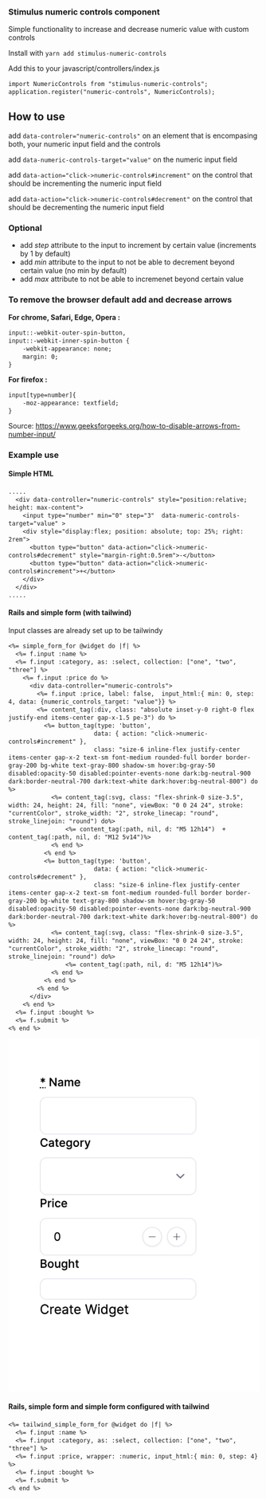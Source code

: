 ### Stimulus numeric controls component

Simple functionality to increase and decrease numeric value with custom controls

Install with
`yarn add stimulus-numeric-controls`

Add this to your javascript/controllers/index.js

```
import NumericControls from "stimulus-numeric-controls";
application.register("numeric-controls", NumericControls);
```

## How to use

add `data-controler="numeric-controls"` on an element that is encompasing both, your numeric input field and the controls

add `data-numeric-controls-target="value"` on the numeric input field

add `data-action="click->numeric-controls#increment"` on the control that should be incrementing the numeric input field

add `data-action="click->numeric-controls#decrement"` on the control that should be decrementing the numeric input field

### Optional

- add _step_ attribute to the input to increment by certain value (increments by 1 by default)
- add _min_ attribute to the input to not be able to decrement beyond certain value (no min by default)
- add _max_ attribute to not be able to incremenet beyond certain value

### To remove the browser default add and decrease arrows
**For chrome, Safari, Edge, Opera :**

```
input::-webkit-outer-spin-button,
input::-webkit-inner-spin-button {
    -webkit-appearance: none;
    margin: 0;
}

```

**For firefox :**

```
input[type=number]{
    -moz-appearance: textfield;
}
```

Source: https://www.geeksforgeeks.org/how-to-disable-arrows-from-number-input/


### Example use

#### Simple HTML

```
.....
  <div data-controller="numeric-controls" style="position:relative; height: max-content">
    <input type="number" min="0" step="3"  data-numeric-controls-target="value" >
    <div style="display:flex; position: absolute; top: 25%; right: 2rem">
      <button type="button" data-action="click->numeric-controls#decrement" style="margin-right:0.5rem">-</button>
      <button type="button" data-action="click->numeric-controls#increment">+</button>
    </div>
  </div>
.....

```

#### Rails and simple form (with tailwind)

Input classes are already set up to be tailwindy

```
<%= simple_form_for @widget do |f| %>
  <%= f.input :name %>
  <%= f.input :category, as: :select, collection: ["one", "two", "three"] %>
    <%= f.input :price do %>
      <div data-controller="numeric-controls">
        <%= f.input :price, label: false,  input_html:{ min: 0, step: 4, data: {numeric_controls_target: "value"}} %>
        <%= content_tag(:div, class: "absolute inset-y-0 right-0 flex justify-end items-center gap-x-1.5 pe-3") do %>
          <%= button_tag(type: 'button',
                        data: { action: "click->numeric-controls#increment" },
                        class: "size-6 inline-flex justify-center items-center gap-x-2 text-sm font-medium rounded-full border border-gray-200 bg-white text-gray-800 shadow-sm hover:bg-gray-50 disabled:opacity-50 disabled:pointer-events-none dark:bg-neutral-900 dark:border-neutral-700 dark:text-white dark:hover:bg-neutral-800") do %>
            <%= content_tag(:svg, class: "flex-shrink-0 size-3.5", width: 24, height: 24, fill: "none", viewBox: "0 0 24 24", stroke: "currentColor", stroke_width: "2", stroke_linecap: "round", stroke_linejoin: "round") do%>
                <%= content_tag(:path, nil, d: "M5 12h14")  +  content_tag(:path, nil, d: "M12 5v14")%>
            <% end %>
          <% end %>
          <%= button_tag(type: 'button',
                        data: { action: "click->numeric-controls#decrement" },
                        class: "size-6 inline-flex justify-center items-center gap-x-2 text-sm font-medium rounded-full border border-gray-200 bg-white text-gray-800 shadow-sm hover:bg-gray-50 disabled:opacity-50 disabled:pointer-events-none dark:bg-neutral-900 dark:border-neutral-700 dark:text-white dark:hover:bg-neutral-800") do %>
            <%= content_tag(:svg, class: "flex-shrink-0 size-3.5", width: 24, height: 24, fill: "none", viewBox: "0 0 24 24", stroke: "currentColor", stroke_width: "2", stroke_linecap: "round", stroke_linejoin: "round") do%>
                <%= content_tag(:path, nil, d: "M5 12h14")%>
            <% end %>
          <% end %>
        <% end %>
      </div>
    <% end %>
  <%= f.input :bought %>
  <%= f.submit %>
<% end %>
```

![Example 2, Example 2 screenshot](/images/example2.png)

#### Rails, simple form and simple form configured with tailwind

```
<%= tailwind_simple_form_for @widget do |f| %>
  <%= f.input :name %>
  <%= f.input :category, as: :select, collection: ["one", "two", "three"] %>
  <%= f.input :price, wrapper: :numeric, input_html:{ min: 0, step: 4} %>
  <%= f.input :bought %>
  <%= f.submit %>
<% end %>

```
